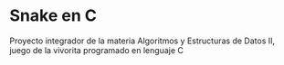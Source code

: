 # Snake en C

Proyecto integrador de la materia Algoritmos y Estructuras de Datos II, juego de la vivorita programado en lenguaje C
